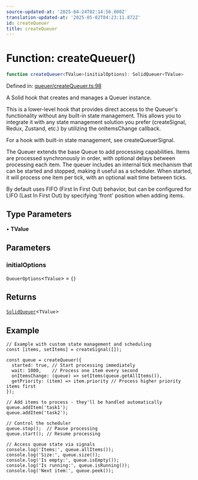 ```yaml
---
source-updated-at: '2025-04-24T02:14:56.000Z'
translation-updated-at: '2025-05-02T04:23:11.872Z'
id: createQueuer
title: createQueuer
---
```


<!-- DO NOT EDIT: this page is autogenerated from the type comments -->

# Function: createQueuer()

```ts
function createQueuer<TValue>(initialOptions): SolidQueuer<TValue>
```

Defined in: [queuer/createQueuer.ts:98](https://github.com/TanStack/pacer/blob/main/packages/solid-pacer/src/queuer/createQueuer.ts#L98)

A Solid hook that creates and manages a Queuer instance.

This is a lower-level hook that provides direct access to the Queuer's functionality without
any built-in state management. This allows you to integrate it with any state management solution
you prefer (createSignal, Redux, Zustand, etc.) by utilizing the onItemsChange callback.

For a hook with built-in state management, see createQueuerSignal.

The Queuer extends the base Queue to add processing capabilities. Items are processed
synchronously in order, with optional delays between processing each item. The queuer includes
an internal tick mechanism that can be started and stopped, making it useful as a scheduler.
When started, it will process one item per tick, with an optional wait time between ticks.

By default uses FIFO (First In First Out) behavior, but can be configured for LIFO
(Last In First Out) by specifying 'front' position when adding items.

## Type Parameters

• **TValue**

## Parameters

### initialOptions

`QueuerOptions`\<`TValue`\> = `{}`

## Returns

[`SolidQueuer`](../interfaces/solidqueuer.md)\<`TValue`\>

## Example

```tsx
// Example with custom state management and scheduling
const [items, setItems] = createSignal([]);

const queue = createQueuer({
  started: true, // Start processing immediately
  wait: 1000,    // Process one item every second
  onItemsChange: (queue) => setItems(queue.getAllItems()),
  getPriority: (item) => item.priority // Process higher priority items first
});

// Add items to process - they'll be handled automatically
queue.addItem('task1');
queue.addItem('task2');

// Control the scheduler
queue.stop();  // Pause processing
queue.start(); // Resume processing

// Access queue state via signals
console.log('Items:', queue.allItems());
console.log('Size:', queue.size());
console.log('Is empty:', queue.isEmpty());
console.log('Is running:', queue.isRunning());
console.log('Next item:', queue.peek());
```
